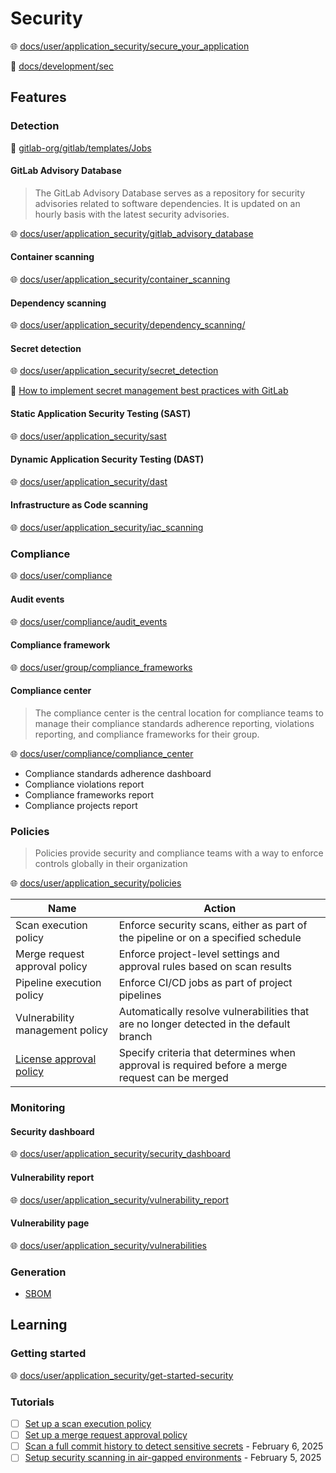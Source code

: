 # Security

🌐 [docs/user/application_security/secure_your_application](https://docs.gitlab.com/ee/user/application_security/secure_your_application.html)

📝 [docs/development/sec](https://docs.gitlab.com/ee/development/sec/)

## Features

### Detection

📝 [gitlab-org/gitlab/templates/Jobs](https://gitlab.com/gitlab-org/gitlab/-/tree/master/lib/gitlab/ci/templates/Jobs)

#### GitLab Advisory Database

> The GitLab Advisory Database serves as a repository for security advisories related to software dependencies.
> It is updated on an hourly basis with the latest security advisories.

🌐 [docs/user/application_security/gitlab_advisory_database](https://docs.gitlab.com/ee/user/application_security/gitlab_advisory_database/)

#### Container scanning

🌐 [docs/user/application_security/container_scanning](https://docs.gitlab.com/ee/user/application_security/container_scanning/)

#### Dependency scanning

🌐 [docs/user/application_security/dependency_scanning/](https://docs.gitlab.com/ee/user/application_security/dependency_scanning/)

#### Secret detection

🌐 [docs/user/application_security/secret_detection](https://docs.gitlab.com/ee/user/application_security/secret_detection/)

📝 [How to implement secret management best practices with GitLab](https://about.gitlab.com/the-source/security/how-to-implement-secret-management-best-practices-with-gitlab/)

#### Static Application Security Testing (SAST)

🌐 [docs/user/application_security/sast](https://docs.gitlab.com/ee/user/application_security/sast/)

#### Dynamic Application Security Testing (DAST)

🌐 [docs/user/application_security/dast](https://docs.gitlab.com/ee/user/application_security/dast/)

#### Infrastructure as Code scanning

🌐 [docs/user/application_security/iac_scanning](https://docs.gitlab.com/ee/user/application_security/iac_scanning/)

### Compliance

🌐 [docs/user/compliance](https://docs.gitlab.com/ee/user/compliance/)

#### Audit events

🌐 [docs/user/compliance/audit_events](https://docs.gitlab.com/ee/user/compliance/audit_events.html)

#### Compliance framework

🌐 [docs/user/group/compliance_frameworks](https://docs.gitlab.com/ee/user/group/compliance_frameworks.html)

#### Compliance center

> The compliance center is the central location for compliance teams to manage their compliance standards adherence reporting, violations reporting, and compliance frameworks for their group.

🌐 [docs/user/compliance/compliance_center](https://docs.gitlab.com/ee/user/compliance/compliance_center/)

- Compliance standards adherence dashboard
- Compliance violations report
- Compliance frameworks report
- Compliance projects report

### Policies

> Policies provide security and compliance teams with a way to enforce controls globally in their organization

🌐 [docs/user/application_security/policies](https://docs.gitlab.com/ee/user/application_security/policies/)

Name                                                                                                 | Action
-----------------------------------------------------------------------------------------------------|------------------------------------------------------------------------------------------------
Scan execution policy                                                                                | Enforce security scans, either as part of the pipeline or on a specified schedule
Merge request approval policy                                                                        | Enforce project-level settings and approval rules based on scan results
Pipeline execution policy                                                                            | Enforce CI/CD jobs as part of project pipelines
Vulnerability management policy                                                                      | Automatically resolve vulnerabilities that are no longer detected in the default branch
[License approval policy](https://docs.gitlab.com/ee/user/compliance/license_approval_policies.html) | Specify criteria that determines when approval is required before a merge request can be merged

### Monitoring

#### Security dashboard

🌐 [docs/user/application_security/security_dashboard](https://docs.gitlab.com/ee/user/application_security/security_dashboard/)

#### Vulnerability report

🌐 [docs/user/application_security/vulnerability_report](https://docs.gitlab.com/ee/user/application_security/vulnerability_report/)

#### Vulnerability page

🌐 [docs/user/application_security/vulnerabilities](https://docs.gitlab.com/ee/user/application_security/vulnerabilities/)

### Generation

- [SBOM](sbom.md)

## Learning

### Getting started

🌐 [docs/user/application_security/get-started-security](https://docs.gitlab.com/ee/user/application_security/get-started-security.html)

### Tutorials

- [ ] [Set up a scan execution policy](https://docs.gitlab.com/ee/tutorials/scan_execution_policy/)
- [ ] [Set up a merge request approval policy](https://docs.gitlab.com/ee/tutorials/scan_result_policy/)
- [ ] [Scan a full commit history to detect sensitive secrets](https://about.gitlab.com/blog/2025/02/06/how-to-scan-a-full-commit-history-to-detect-sensitive-secrets/) - February 6, 2025
- [ ] [Setup security scanning in air-gapped environments](https://about.gitlab.com/blog/2025/02/05/tutorial-security-scanning-in-air-gapped-environments/) - February 5, 2025
